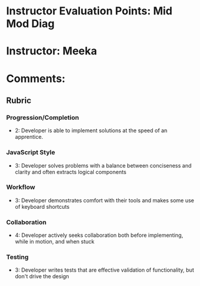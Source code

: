 # Instructor Evaluation Points: Mid Mod Diag
# Instructor: Meeka
# Comments:

## Rubric

### Progression/Completion

* 2: Developer is able to implement solutions at the speed of an apprentice.

### JavaScript Style

* 3: Developer solves problems with a balance between conciseness and clarity and often extracts logical components

### Workflow

* 3: Developer demonstrates comfort with their tools and makes some use of keyboard shortcuts

### Collaboration

* 4: Developer actively seeks collaboration both before implementing, while in motion, and when stuck

### Testing

* 3: Developer writes tests that are effective validation of functionality, but don't drive the design